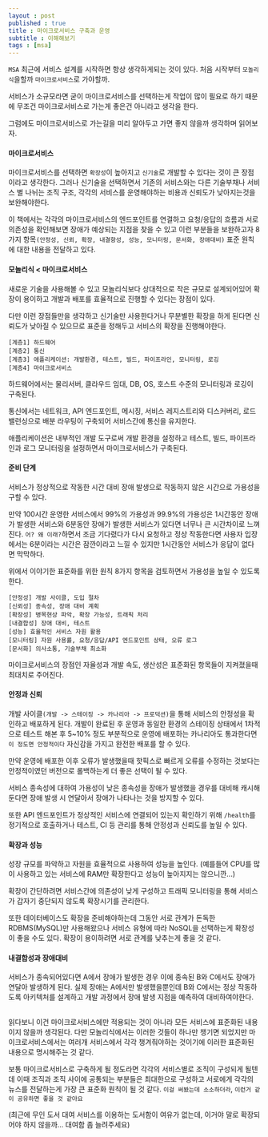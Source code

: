 ```yaml
---
layout : post
published : true
title : 마이크로서비스 구축과 운영
subtitle : 이해해보기
tags : [msa]
---
```


`MSA` 최근에 서비스 설계를 시작하면 항상 생각하게되는 것이 있다. 처음 시작부터 `모놀리식`을할까 `마이크로서비스`로 가야할까.

서비스가 소규모라면 굳이 마이크로서비스를 선택하는게 작업이 많이 필요로 하기 때문에 무조건 마이크로서비스로 가는게 좋은건 아니라고 생각을 한다.

그럼에도 마이크로서비스로 가는길을 미리 알아두고 가면 좋지 않을까 생각하며 읽어보자.
  
#### 마이크로서비스
마이크로서비스를 선택하면 `확장성`이 높아지고 `신기술`로 개발할 수 있다는 것이 큰 장점이라고 생각한다.
그러나 신기술을 선택하면서 기존의 서비스와는 다른 기술부채나 서비스 별 나뉘는 조직 구조, 각각의 서비스를 운영해야하는 비용과 신뢰도가 낮아지는것을 보완해야한다.

이 책에서는 각각의 마이크로서비스의 엔드포인트를 연결하고 요청/응답의 흐름과 서로 의존성을 확인해보면 장애가 예상되는 지점을 찾을 수 있고 이런 부분들을 보완하고자 8가지 항목`(안정성, 신뢰, 확장, 내결항성, 성능, 모니터링, 문서화, 장애대비)` 표준 원칙에 대한 내용을 전달하고 있다.
  
#### 모놀리식 < 마이크로서비스
새로운 기술을 사용해볼 수 있고 모놀리식보다 상대적으로 작은 규모로 설계되어있어 확장이 용이하고 개발과 배포를 효율적으로 진행할 수 있다는 장점이 있다.

다만 이런 장점들만을 생각하고 신기술만 사용한다거나 무분별한 확장을 하게 된다면 신뢰도가 낮아질 수 있으므로 표준을 정해두고 서비스의 확장을 진행해야한다.
```
[계층1] 하드웨어
[계층2] 통신
[계층3] 애플리케이션: 개발환경, 테스트, 빌드, 파이프라인, 모니터링, 로깅
[계층4] 마이크로서비스
```
하드웨어에서는 물리서버, 클라우드 임대, DB, OS, 호스트 수준의 모니터링과 로깅이 구축된다.

통신에서는 네트워크, API 엔드포인트, 메시징, 서비스 레지스트리와 디스커버리, 로드밸런싱으로 배분 라우팅이 구축되어 서비스간에 통신을 유지한다.

애플리케이션은 내부적인 개발 도구로써 개발 환경을 설정하고 테스트, 빌드, 파이프라인과 로그 모니터링을 설정하면서 마이크로서비스가 구축된다.
  
#### 준비 단계
서비스가 정상적으로 작동한 시간 대비 장애 발생으로 작동하지 않은 시간으로 가용성을 구할 수 있다.

만약 100시간 운영한 서비스에서 99%의 가용성과 99.9%의 가용성은 1시간동안 장애가 발생한 서비스와 6분동안 장애가 발생한 서비스가 있다면 너무나 큰 시간차이로 느껴진다.
`어? 왜 이래?`하면서 조금 기다렸다가 다시 요청하고 정상 작동한다면 사용자 입장에서는 6분이라는 시간은 잠깐이라고 느낄 수 있지만 1시간동안 서비스가 응답이 없다면 막막하다.

위에서 이야기한 표준화를 위한 원칙 8가지 항목을 검토하면서 가용성을 높일 수 있도록 한다.
```
[안정성] 개발 사이클, 도입 절차
[신뢰성] 종속성, 장애 대비 계획
[확장성] 병목현상 파악, 확장 가능성, 트래픽 처리
[내결합성] 장애 대비, 테스트
[성능] 효율적인 서비스 자원 활용
[모니터링] 자원 사용률, 요청/응답/API 엔드포인트 상태, 오류 로그
[문서화] 의사소통, 기술부채 최소화
```
마이크로서비스의 장점인 자율성과 개발 속도, 생산성은 표준화된 항목들이 지켜졌을때 최대치로 주어진다.

#### 안정과 신뢰
개발 사이클`(개발 -> 스테이징 -> 카나리아 -> 프로덕션)`을 통해 서비스의 안정성을 확인하고 배포하게 된다. 개발이 완료된 후 운영과 동일한 환경의 스테이징 상태에서 1차적으로 테스트 해본 후 5~10% 정도 부분적으로 운영에 배포하는 카나리아도 통과한다면 `이 정도면 안정적이다` 자신감을 가지고 완전한 배포를 할 수 있다.

만약 운영에 배포한 이후 오류가 발생했을때 핫픽스로 빠르게 오류를 수정하는 것보다는 안정적이였던 버전으로 롤백하는게 더 좋은 선택이 될 수 있다.

서비스 종속성에 대하여 가용성이 낮은 종속성을 장애가 발생했을 경우를 대비해 캐시해둔다면 장애 발생 시 연달아서 장애가 나타나는 것을 방지할 수 있다.

또한 API 엔드포인트가 정상적인 서비스에 연결되어 있는지 확인하기 위해 `/health`를 정기적으로 호출하거나 테스트, CI 등 관리를 통해 안정성과 신뢰도를 높일 수 있다.
  
#### 확장과 성능
성장 규모를 파악하고 자원을 효율적으로 사용하여 성능을 높인다. (예를들어 CPU를 많이 사용하고 있는 서비스에 RAM만 확장한다고 성능이 높아지지는 않으니깐...)

확장이 간단하려면 서비스간에 의존성이 낮게 구성하고 트래픽 모니터링을 통해 서비스가 갑자기 중단되지 않도록 확장시기를 관리한다.

또한 데이터베이스도 확장을 준비해야하는데 그동안 서로 관계가 돈독한 RDBMS(MySQL)만 사용해왔으나 서비스 유형에 따라 NoSQL을 선택하는게 확장성이 좋을 수도 있다. 확장이 용이하려면 서로 관계를 낮추는게 좋을 것 같다.
  
#### 내결합성과 장애대비
서비스가 종속되어있다면 A에서 장애가 발생한 경우 이에 종속된 B와 C에서도 장애가 연달아 발생하게 된다.
실제 장애는 A에서만 발생했을뿐인데 B와 C에서는 정상 작동하도록 아키텍처를 설계하고 개발 과정에서 장애 발생 지점을 예측하여 대비하여야한다.
  
## 
읽다보니 이건 마이크로서비스에만 적용되는 것이 아니라 모든 서비스에 표준화된 내용이지 않을까 생각된다. 다만 모놀리식에서는 이러한 것들이 하나만 챙기면 되었지만 마이크로서비스에서는 여러개 서비스에서 각각 챙겨줘야하는 것이기에 이러한 표준화된 내용으로 명시해주는 것 같다. 

보통 마이크로서비스로 구축하게 될 정도라면 각각의 서비스별로 조직이 구성되게 될텐데 이때 조직과 조직 사이에 공통되는 부분들은 최대한으로 구성하고 서로에게 각각의 뉴스를 전달하는게 가장 큰 표준화 원칙이 될 것 같다.
`이걸 써봤는데 소소하더라`, `이런거 같이 공유하면 좋을 것 같아요`

(최근에 무인 도서 대여 서비스를 이용하는 도서함이 여유가 없는데, 이거야 말로 확장되어야 하지 않을까... 대여함 좀 늘려주세요)